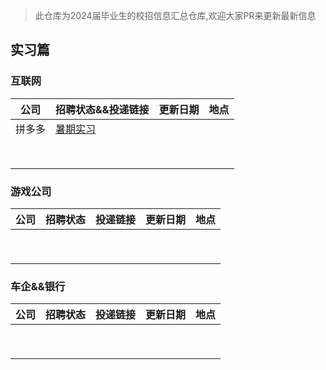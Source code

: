 > 此仓库为2024届毕业生的校招信息汇总仓库,欢迎大家PR来更新最新信息

## 实习篇

### 互联网

| 公司   | 招聘状态&&投递链接                                      | 更新日期 | 地点 |
| ------ | ------------------------------------------------------- | -------- | ---- |
| 拼多多 | [暑期实习](https://careers.pinduoduo.com/campus/intern) |          |      |
|        |                                                         |          |      |
|        |                                                         |          |      |
|        |                                                         |          |      |
|        |                                                         |          |      |
|        |                                                         |          |      |
|        |                                                         |          |      |
|        |                                                         |          |      |
|        |                                                         |          |      |

### 游戏公司

| 公司 | 招聘状态 | 投递链接 | 更新日期 | 地点 |
| ---- | -------- | -------- | -------- | ---- |
|      |          |          |          |      |
|      |          |          |          |      |
|      |          |          |          |      |
|      |          |          |          |      |
|      |          |          |          |      |
|      |          |          |          |      |
|      |          |          |          |      |
|      |          |          |          |      |
|      |          |          |          |      |

### 车企&&银行

| 公司 | 招聘状态 | 投递链接 | 更新日期 | 地点 |
| ---- | -------- | -------- | -------- | ---- |
|      |          |          |          |      |
|      |          |          |          |      |
|      |          |          |          |      |
|      |          |          |          |      |
|      |          |          |          |      |
|      |          |          |          |      |
|      |          |          |          |      |
|      |          |          |          |      |
|      |          |          |          |      |

